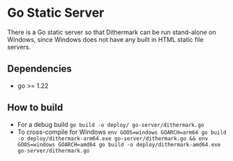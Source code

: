 # Go Static Server

There is a Go static server so that Dithermark can be run stand-alone on Windows, since Windows does not have any built in HTML static file servers.

## Dependencies

* go >= 1.22

## How to build

* For a debug build `go build -o deploy/ go-server/dithermark.go`
* To cross-compile for Windows `env GOOS=windows GOARCH=arm64 go build -o deploy/dithermark-arm64.exe go-server/dithermark.go && env GOOS=windows GOARCH=amd64 go build -o deploy/dithermark-amd64.exe go-server/dithermark.go`